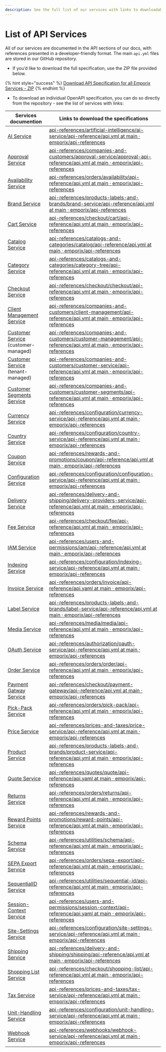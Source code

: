 ```yaml
---
description: See the full list of our services with links to downloadable files.
---
```


# List of API Services

All of our services are documented in the API sections of our docs, with references presented in a developer-friendly format. The main `api.yml` files are stored in our GitHub repository.

* If you’d like to download the full specification, use the ZIP file provided below.

{% hint style="success" %}
[Download API Specification for all Emporix Services - ZIP](https://github.com/emporix/api-references/releases/latest/download/api-references.zip)
{% endhint %}

* To download an individual OpenAPI specification, you can do so directly from the repository - see the list of services with links:

| Services documention                                                                   | Links to download the specifications                                                                                                                                                                  |
| -------------------------------------------------------------------------------------- | ----------------------------------------------------------------------------------------------------------------------------------------------------------------------------------------------------- |
| [AI Service](../artificial-intelligence/ai-service/)                                   | [api-references/artificial-intelligence/ai-service/api-reference/api.yml at main · emporix/api-references](../artificial-intelligence/ai-service/api-reference/api.yml)                               |
| [Approval Service](../companies-and-customers/approval-service/)                       | [api-references/companies-and-customers/approval-service/approval-api-reference/api.yml at main · emporix/api-references](../companies-and-customers/approval-service/approval-api-reference/api.yml) |
| [Availability Service](../orders/availability/)                                        | [api-references/orders/availability/api-reference/api.yml at main · emporix/api-references](../orders/availability/api-reference/api.yml)                                                             |
| [Brand Service](../products-labels-and-brands/brand-service/)                          | [api-references/products-labels-and-brands/brand-service/api-reference/api.yml at main · emporix/api-references](../products-labels-and-brands/brand-service/api-reference/api.yml)                   |
| [Cart Service](../checkout/cart/)                                                      | [api-references/checkout/cart/api-reference/api.yml at main · emporix/api-references](../checkout/cart/api-reference/api.yml)                                                                         |
| [Catalog Service](../catalogs-and-categories/catalog/)                                 | [api-references/catalogs-and-categories/catalog/api-reference/api.yml at main · emporix/api-references](../catalogs-and-categories/catalog/api-reference/api.yml)                                     |
| [Category Service](../catalogs-and-categories/category-tree/)                          | [api-references/catalogs-and-categories/category-tree/api-reference/api.yml at main · emporix/api-references](../catalogs-and-categories/category-tree/api-reference/api.yml)                         |
| [Checkout Service](../checkout/checkout/)                                              | [api-references/checkout/checkout/api-reference/api.yml at main · emporix/api-references](../checkout/checkout/api-reference/api.yml)                                                                 |
| [Client Management Service](../companies-and-customers/client-management/)             | [api-references/companies-and-customers/client-management/api-reference/api.yml at main · emporix/api-references](../companies-and-customers/client-management/api-reference/api.yml)                 |
| [Customer Service](../companies-and-customers/customer-management/) (customer-managed) | [api-references/companies-and-customers/customer-management/api-reference/api.yml at main · emporix/api-references](../companies-and-customers/customer-management/api-reference/api.yml)             |
| [Customer Service](../companies-and-customers/customer-service/) (tenant-managed)      | [api-references/companies-and-customers/customer-service/api-reference/api.yml at main · emporix/api-references](../companies-and-customers/customer-service/api-reference/api.yml)                   |
| [Customer Segments Service](../companies-and-customers/customer-segments/)             | [api-references/companies-and-customers/customer-segments/api-reference/api.yml at main · emporix/api-references](../companies-and-customers/customer-segments/api-reference/api.yml)                 |
| [Currency Service](../configuration/currency-service/)                                 | [api-references/configuration/currency-service/api-reference/api.yml at main · emporix/api-references](../configuration/currency-service/api-reference/api.yml)                                       |
| [Country Service](../configuration/country-service/)                                   | [api-references/configuration/country-service/api-reference/api.yml at main · emporix/api-references](../configuration/country-service/api-reference/api.yml)                                         |
| [Coupon Service](../rewards-and-promotions/coupon/)                                    | [api-references/rewards-and-promotions/coupon/api-reference/api.yml at main · emporix/api-references](../rewards-and-promotions/coupon/api-reference/api.yml)                                         |
| [Configuration Service](../configuration/configuration-service/)                       | [api-references/configuration/configuration-service/api-reference/api.yml at main · emporix/api-references](../configuration/configuration-service/api-reference/api.yml)                             |
| [Delivery Service](../delivery-and-shipping/delivery-providers-service/)               | [api-references/delivery-and-shipping/delivery-providers-service/api-reference/api.yml at main · emporix/api-references](../delivery-and-shipping/delivery-providers-service/api-reference/api.yml)   |
| [Fee Service](../checkout/fee/)                                                        | [api-references/checkout/fee/api-reference/api.yml at main · emporix/api-references](../checkout/fee/api-reference/api.yml)                                                                           |
| [IAM Service](../users-and-permissions/iam/)                                           | [api-references/users-and-permissions/iam/api-reference/api.yml at main · emporix/api-references](../users-and-permissions/iam/api-reference/api.yml)                                                 |
| [Indexing Service](../configuration/indexing-service/)                                 | [api-references/configuration/indexing-service/api-reference/api.yml at main · emporix/api-references](../configuration/indexing-service/api-reference/api.yml)                                       |
| [Invoice Service](../orders/invoice/)                                                  | [api-references/orders/invoice/api-reference/api.yaml at main · emporix/api-references](../orders/invoice/api-reference/api.yaml)                                                                     |
| [Label Service](../products-labels-and-brands/label-service/)                          | [api-references/products-labels-and-brands/label-service/api-reference/api.yml at main · emporix/api-references](../products-labels-and-brands/label-service/api-reference/api.yml)                   |
| [Media Service](../media/media/)                                                       | [api-references/media/media/api-reference/api.yml at main · emporix/api-references](../media/media/api-reference/api.yml)                                                                             |
| [OAuth Service](../authorization/oauth-service/)                                       | [api-references/authorization/oauth-service/api-reference/api.yml at main · emporix/api-references](../authorization/oauth-service/api-reference/api.yml)                                             |
| [Order Service](../orders/order/)                                                      | [api-references/orders/order/api-reference/api.yml at main · emporix/api-references](../orders/order/api-reference/api.yml)                                                                           |
| [Payment Gatway Service](../checkout/payment-gateway/)                                 | [api-references/checkout/payment-gateway/api-reference/api.yml at main · emporix/api-references](../checkout/payment-gateway/api-reference/api.yml)                                                   |
| [Pick-Pack Service](../orders/pick-pack/)                                              | [api-references/orders/pick-pack/api-reference/api.yml at main · emporix/api-references](../orders/pick-pack/api-reference/api.yml)                                                                   |
| [Price Service](../prices-and-taxes/price-service/)                                    | [api-references/prices-and-taxes/price-service/api-reference/api.yml at main · emporix/api-references](../prices-and-taxes/price-service/api-reference/api.yml)                                       |
| [Product Service](../products-labels-and-brands/product-service/)                      | [api-references/products-labels-and-brands/product-service/api-reference/api.yml at main · emporix/api-references](../products-labels-and-brands/product-service/api-reference/api.yml)               |
| [Quote Service](../quotes/quote/)                                                      | [api-references/quotes/quote/api-reference/api.yaml at main · emporix/api-references](../quotes/quote/api-reference/api.yaml)                                                                         |
| [Returns Service](../orders/returns/)                                                  | [api-references/orders/returns/api-reference/api.yml at main · emporix/api-references](../orders/returns/api-reference/api.yml)                                                                       |
| [Reward Points Service](../rewards-and-promotions/reward-points/)                      | [api-references/rewards-and-promotions/reward-points/api-reference/api.yml at main · emporix/api-references](../rewards-and-promotions/reward-points/api-reference/api.yml)                           |
| [Schema Service](../utilities/schema/)                                                 | [api-references/utilities/schema/api-reference/api.yml at main · emporix/api-references](../utilities/schema/api-reference/api.yml)                                                                   |
| [SEPA Export Service](../orders/sepa-export/)                                          | [api-references/orders/sepa-export/api-reference/api.yml at main · emporix/api-references](../orders/sepa-export/api-reference/api.yml)                                                               |
| [SequentialID Service](../utilities/sequential-id/)                                    | [api-references/utilities/sequential-id/api-reference/api.yml at main · emporix/api-references](../utilities/sequential-id/api-reference/api.yml)                                                     |
| [Session-Context Service](../users-and-permissions/session-context/)                   | [api-references/users-and-permissions/session-context/api-reference/api.yaml at main · emporix/api-references](../users-and-permissions/session-context/api-reference/api.yaml)                       |
| [Site-Settings Service](../configuration/site-settings-service/)                       | [api-references/configuration/site-settings-service/api-reference/api.yml at main · emporix/api-references](../configuration/site-settings-service/api-reference/api.yml)                             |
| [Shipping Service](../delivery-and-shipping/shipping/)                                 | [api-references/delivery-and-shipping/shipping/api-reference/api.yml at main · emporix/api-references](../delivery-and-shipping/shipping/api-reference/api.yml)                                       |
| [Shopping List Service](../checkout/shopping-list/)                                    | [api-references/checkout/shopping-list/api-reference/api.yml at main · emporix/api-references](../checkout/shopping-list/api-reference/api.yml)                                                       |
| [Tax Service](../prices-and-taxes/tax-service/)                                        | [api-references/prices-and-taxes/tax-service/api-reference/api.yml at main · emporix/api-references](../prices-and-taxes/tax-service/api-reference/api.yml)                                           |
| [Unit-Handling Service](../configuration/unit-handling-service/)                       | [api-references/configuration/unit-handling-service/api-reference/api.yml at main · emporix/api-references](../configuration/unit-handling-service/api-reference/api.yml)                             |
| [Webhook Service](../webhooks/webhook-service/)                                        | [api-references/webhooks/webhook-service/api-reference/api.yml at main · emporix/api-references](../webhooks/webhook-service/api-reference/api.yml)                                                   |
